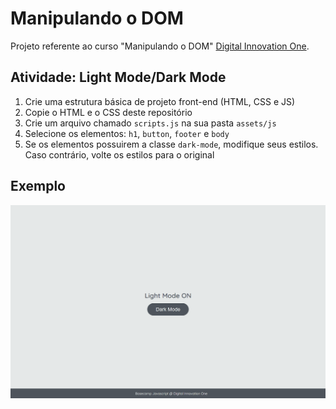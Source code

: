 # Manipulando o DOM

Projeto referente ao curso "Manipulando o DOM" [Digital Innovation One](https://digitalinnovation.one/).

## Atividade: Light Mode/Dark Mode

1. Crie uma estrutura básica de projeto front-end (HTML, CSS e JS)
2. Copie o HTML e o CSS deste repositório
3. Crie um arquivo chamado `scripts.js` na sua pasta `assets/js`
4. Selecione os elementos: `h1`, `button`, `footer` e `body`
5. Se os elementos possuirem a classe `dark-mode`, modifique seus estilos. Caso contrário, volte os estilos para o original

## Exemplo

![Exercício Dark Mode e Light Mode](./dark-mode-exercicio.gif)
